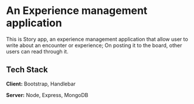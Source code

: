 
# An Experience management application

This is Story app, an experience management application that allow user to write about an encounter or experience; On posting it to the board, other users can read through it. 


## Tech Stack

**Client:**  Bootstrap, Handlebar

**Server:** Node, Express, MongoDB

